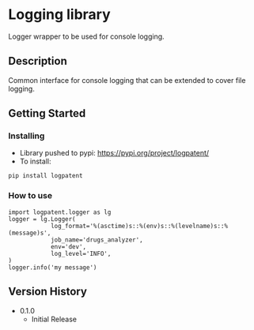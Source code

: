 # Logging library

Logger wrapper to be used for console logging.

## Description

Common interface for console logging that can be extended to cover file logging.

## Getting Started

### Installing
* Library pushed to pypi: https://pypi.org/project/logpatent/
* To install:

```
pip install logpatent
```

### How to use
```
import logpatent.logger as lg
logger = lg.Logger(
            log_format='%(asctime)s::%(env)s::%(levelname)s::%(message)s',
            job_name='drugs_analyzer',
            env='dev',
            log_level='INFO',
)
logger.info('my message')
```

## Version History
* 0.1.0
    * Initial Release

